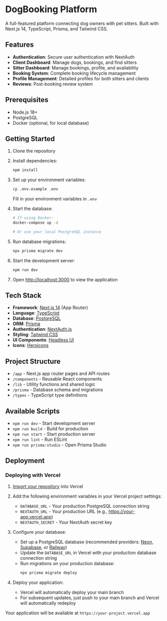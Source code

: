 # DogBooking Platform

A full-featured platform connecting dog owners with pet sitters. Built with Next.js 14, TypeScript, Prisma, and Tailwind CSS.

## Features

- **Authentication**: Secure user authentication with NextAuth
- **Client Dashboard**: Manage dogs, bookings, and find sitters
- **Sitter Dashboard**: Manage bookings, profile, and availability
- **Booking System**: Complete booking lifecycle management
- **Profile Management**: Detailed profiles for both sitters and clients
- **Reviews**: Post-booking review system

## Prerequisites

- Node.js 18+
- PostgreSQL
- Docker (optional, for local database)

## Getting Started

1. Clone the repository
2. Install dependencies:
   ```bash
   npm install
   ```

3. Set up your environment variables:
   ```bash
   cp .env.example .env
   ```
   Fill in your environment variables in `.env`

4. Start the database:
   ```bash
   # If using Docker:
   docker-compose up -d
   
   # Or use your local PostgreSQL instance
   ```

5. Run database migrations:
   ```bash
   npx prisma migrate dev
   ```

6. Start the development server:
   ```bash
   npm run dev
   ```

7. Open [http://localhost:3000](http://localhost:3000) to view the application

## Tech Stack

- **Framework**: [Next.js 14](https://nextjs.org/) (App Router)
- **Language**: [TypeScript](https://www.typescriptlang.org/)
- **Database**: [PostgreSQL](https://www.postgresql.org/)
- **ORM**: [Prisma](https://www.prisma.io/)
- **Authentication**: [NextAuth.js](https://next-auth.js.org/)
- **Styling**: [Tailwind CSS](https://tailwindcss.com/)
- **UI Components**: [Headless UI](https://headlessui.com/)
- **Icons**: [Heroicons](https://heroicons.com/)

## Project Structure

- `/app` - Next.js app router pages and API routes
- `/components` - Reusable React components
- `/lib` - Utility functions and shared logic
- `/prisma` - Database schema and migrations
- `/types` - TypeScript type definitions

## Available Scripts

- `npm run dev` - Start development server
- `npm run build` - Build for production
- `npm run start` - Start production server
- `npm run lint` - Run ESLint
- `npm run prisma:studio` - Open Prisma Studio

## Deployment

### Deploying with Vercel

1. [Import your repository](https://vercel.com/new) into Vercel

2. Add the following environment variables in your Vercel project settings:
   - `DATABASE_URL` - Your production PostgreSQL connection string
   - `NEXTAUTH_URL` - Your production URL (e.g., https://your-app.vercel.app)
   - `NEXTAUTH_SECRET` - Your NextAuth secret key

3. Configure your database:
   - Set up a PostgreSQL database (recommended providers: [Neon](https://neon.tech), [Supabase](https://supabase.com), or [Railway](https://railway.app))
   - Update the `DATABASE_URL` in Vercel with your production database connection string
   - Run migrations on your production database:
     ```bash
     npx prisma migrate deploy
     ```

4. Deploy your application:
   - Vercel will automatically deploy your main branch
   - For subsequent updates, just push to your main branch and Vercel will automatically redeploy

Your application will be available at `https://your-project.vercel.app`
